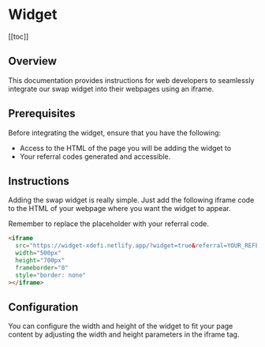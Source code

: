 # Widget

[[toc]]

## Overview

This documentation provides instructions for web developers to seamlessly integrate our swap widget into their webpages using an iframe.

## Prerequisites

Before integrating the widget, ensure that you have the following:

- Access to the HTML of the page you will be adding the widget to
- Your referral codes generated and accessible.

## Instructions

Adding the swap widget is really simple. Just add the following iframe code to the HTML of your webpage where you want the widget to appear.

Remember to replace the placeholder with your referral code.

```html
<iframe
  src="https://widget-xdefi.netlify.app/?widget=true&referral=YOUR_REFERRAL_CODE"
  width="500px"
  height="700px"
  frameborder="0"
  style="border: none"
></iframe>
```

## Configuration

You can configure the width and height of the widget to fit your page content by adjusting the width and height parameters in the iframe tag.
